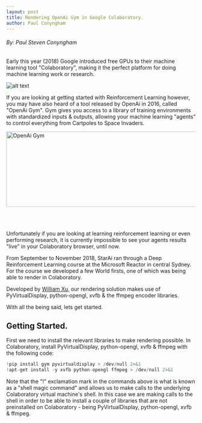 ```yaml
---
layout: post
title: Rendering OpenAi Gym in Google Colaboratory.
author: Paul Conyngham
---
```


###### By: Paul Steven Conyngham

Early this year (2018) Google introduced free GPUs to their machine learning tool "Colaboratory", making it the perfect platform for doing machine learning work or research.

![alt text](https://star-ai.github.io/images/GoogleColaboratoryGPU.png "Google's Machine Learning Tool: Colaboratory")


If you are looking at getting started with Reinforcement Learning however, you may have also heard of a tool released by OpenAi in 2016, called "OpenAi Gym". Gym gives you access to a library of training environments with standardized inputs & outputs, allowing your machine learning "agents" to control everything from Cartpoles to Space Invaders.

<img src="https://star-ai.github.io/images/openaigymenvs.gif" alt="OpenAi Gym" width="800" height="200"/>

<br/><br/>

Unfortunately if you are looking at learning reinforcement learning or even performing research, it is currently impossible to see your agents results "live" in your Colaboratory browser, until now.

From September to November 2018, StarAi ran through a Deep Reinforcement Learning course at the Microsoft Reactor in central Sydney. For the course we developed a few World firsts, one of which was being able to render in Colaboratory. 

Developed by [William Xu](https://www.linkedin.com/in/william-xu-yuzhou/), our rendering solution makes use of PyVirtualDisplay, python-opengl, xvfb & the ffmpeg encoder libraries. 

With all the being said, lets get started.

## Getting Started.

First we need to install the relevant libraries to make rendering possible. In Colaboratory, install PyVirtualDisplay, python-opengl, xvfb & ffmpeg with the following code:

```python
!pip install gym pyvirtualdisplay > /dev/null 2>&1
!apt-get install -y xvfb python-opengl ffmpeg > /dev/null 2>&1
```

Note that the "!" exclamation mark in the commands above is what is known as a "shell magic command" and allows us to make calls to the underlying Colaboratory virtual machine's shell. In this case we are making calls to the shell in order to be able to install a couple of libraries that are not preinstalled on Colaboratory - being PyVirtualDisplay, python-opengl, xvfb & ffmpeg.


